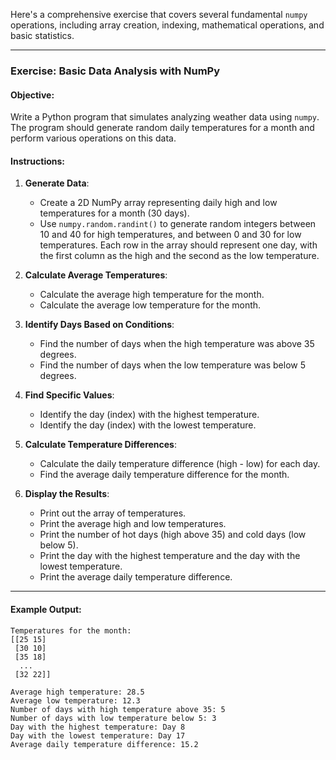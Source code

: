 Here's a comprehensive exercise that covers several fundamental `numpy` operations, including array creation, indexing, mathematical operations, and basic statistics.

---

### **Exercise: Basic Data Analysis with NumPy**

#### **Objective**:
Write a Python program that simulates analyzing weather data using `numpy`. The program should generate random daily temperatures for a month and perform various operations on this data.

#### **Instructions**:

1. **Generate Data**:
   - Create a 2D NumPy array representing daily high and low temperatures for a month (30 days).
   - Use `numpy.random.randint()` to generate random integers between 10 and 40 for high temperatures, and between 0 and 30 for low temperatures. Each row in the array should represent one day, with the first column as the high and the second as the low temperature.
   

2. **Calculate Average Temperatures**:
   - Calculate the average high temperature for the month.
   - Calculate the average low temperature for the month.
   

3. **Identify Days Based on Conditions**:
   - Find the number of days when the high temperature was above 35 degrees.
   - Find the number of days when the low temperature was below 5 degrees.



4. **Find Specific Values**:
   - Identify the day (index) with the highest temperature.
   - Identify the day (index) with the lowest temperature.


5. **Calculate Temperature Differences**:
   - Calculate the daily temperature difference (high - low) for each day.
   - Find the average daily temperature difference for the month.


6. **Display the Results**:
   - Print out the array of temperatures.
   - Print the average high and low temperatures.
   - Print the number of hot days (high above 35) and cold days (low below 5).
   - Print the day with the highest temperature and the day with the lowest temperature.
   - Print the average daily temperature difference.

---

#### **Example Output**:

```plaintext
Temperatures for the month:
[[25 15]
 [30 10]
 [35 18]
  ...
 [32 22]]

Average high temperature: 28.5
Average low temperature: 12.3
Number of days with high temperature above 35: 5
Number of days with low temperature below 5: 3
Day with the highest temperature: Day 8
Day with the lowest temperature: Day 17
Average daily temperature difference: 15.2
```
